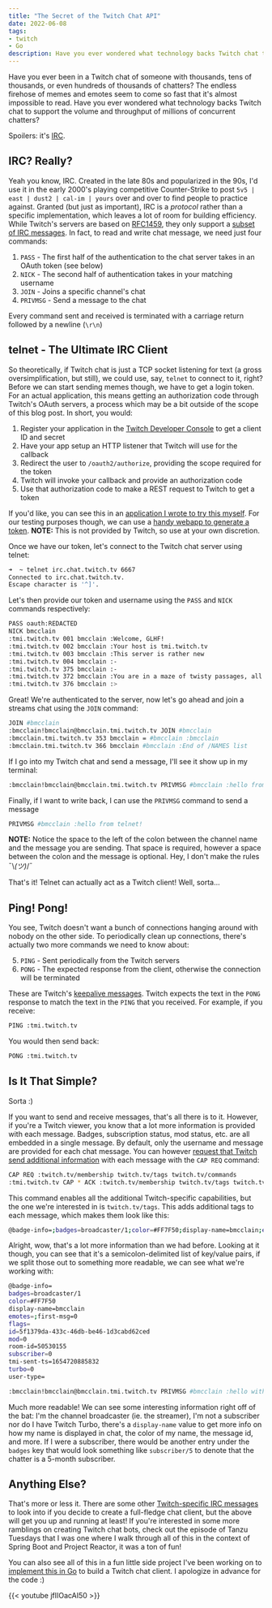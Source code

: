 ```yaml
---
title: "The Secret of the Twitch Chat API"
date: 2022-06-08
tags:
- twitch
- Go
description: Have you ever wondered what technology backs Twitch chat to support the volume and throughput of millions of concurrent chatters?
---
```


Have you ever been in a Twitch chat of someone with thousands, tens of thousands, or even hundreds of thousands of chatters? The endless firehose of memes and emotes seem to come so fast that it's almost impossible to read. Have you ever wondered what technology backs Twitch chat to support the volume and throughput of millions of concurrent chatters?

Spoilers: it's [IRC](https://dev.twitch.tv/docs/irc).

## IRC? Really?

Yeah you know, IRC. Created in the late 80s and popularized in the 90s, I'd use it in the early 2000's playing competitive Counter-Strike to post `5v5 | east | dust2 | cal-im | yours` over and over to find people to practice against. Granted (but just as important), IRC is a _protocol_ rather than a specific implementation, which leaves a lot of room for building efficiency. While Twitch's servers are based on [RFC1459](https://datatracker.ietf.org/doc/html/rfc1459.html), they only support a [subset of IRC messages](https://dev.twitch.tv/docs/irc#supported-irc-messages). In fact, to read and write chat message, we need just four commands:

1. `PASS` - The first half of the authentication to the chat server takes in an OAuth token (see below)
2. `NICK` - The second half of authentication takes in your matching username
3. `JOIN` - Joins a specific channel's chat
4. `PRIVMSG` - Send a message to the chat

Every command sent and received is terminated with a carriage return followed by a newline (`\r\n`)

## telnet - The Ultimate IRC Client

So theoretically, if Twitch chat is just a TCP socket listening for text (a gross oversimplification, but still), we could use, say, `telnet` to connect to it, right? Before we can start sending memes though, we have to get a login token. For an actual application, this means getting an authorization code through Twitch's OAuth servers, a process which may be a bit outside of the scope of this blog post. In short, you would:

1. Register your application in the [Twitch Developer Console](https://dev.twitch.tv/console/apps) to get a client ID and secret
2. Have your app setup an HTTP listener that Twitch will use for the callback
3. Redirect the user to `/oauth2/authorize`, providing the scope required for the token
4. Twitch will invoke your callback and provide an authorization code
5. Use that authorization code to make a REST request to Twitch to get a token

If you'd like, you can see this in an [application I wrote to try this myself](https://github.com/BrianMMcClain/twitch-buddy-go/blob/main/twitchbuddy/twitch.go#L40-L104). For our testing purposes though, we can use a [handy webapp to generate a token](https://twitchapps.com/tmi/). **NOTE:** This is not provided by Twitch, so use at your own discretion.

Once we have our token, let's connect to the Twitch chat server using telnet:

```bash
➜  ~ telnet irc.chat.twitch.tv 6667
Connected to irc.chat.twitch.tv.
Escape character is '^]'.
```

Let's then provide our token and username using the `PASS` and `NICK` commands respectively:

```bash
PASS oauth:REDACTED
NICK bmcclain
:tmi.twitch.tv 001 bmcclain :Welcome, GLHF!
:tmi.twitch.tv 002 bmcclain :Your host is tmi.twitch.tv
:tmi.twitch.tv 003 bmcclain :This server is rather new
:tmi.twitch.tv 004 bmcclain :-
:tmi.twitch.tv 375 bmcclain :-
:tmi.twitch.tv 372 bmcclain :You are in a maze of twisty passages, all alike.
:tmi.twitch.tv 376 bmcclain :>
```

Great! We're authenticated to the server, now let's go ahead and join a streams chat using the `JOIN` command:

```bash
JOIN #bmcclain
:bmcclain!bmcclain@bmcclain.tmi.twitch.tv JOIN #bmcclain
:bmcclain.tmi.twitch.tv 353 bmcclain = #bmcclain :bmcclain
:bmcclain.tmi.twitch.tv 366 bmcclain #bmcclain :End of /NAMES list
```

If I go into my Twitch chat and send a message, I'll see it show up in my terminal:

```bash
:bmcclain!bmcclain@bmcclain.tmi.twitch.tv PRIVMSG #bmcclain :hello from chat!
```

Finally, if I want to write back, I can use the `PRIVMSG` command to send a message

```bash
PRIVMSG #bmcclain :hello from telnet!
```

**NOTE:** Notice the space to the left of the colon between the channel name and the message you are sending. That space is required, however a space between the colon and the message is optional. Hey, I don't make the rules ¯\\_(ツ)_/¯

That's it! Telnet can actually act as a Twitch client! Well, sorta...

## Ping! Pong!

You see, Twitch doesn't want a bunch of connections hanging around with nobody on the other side. To periodically clean up connections, there's actually two more commands we need to know about: 

5. `PING` - Sent periodically from the Twitch servers
6. `PONG` - The expected response from the client, otherwise the connection will be terminated

These are Twitch's [keepalive messages](https://dev.twitch.tv/docs/irc#keepalive-messages). Twitch expects the text in the `PONG` response to match the text in the `PING` that you received. For example, if you receive:

```bash
PING :tmi.twitch.tv
```

You would then send back:

```bash
PONG :tmi.twitch.tv
```

## Is It That Simple?

Sorta :)

If you want to send and receive messages, that's all there is to it. However, if you're a Twitch viewer, you know that a lot more information is provided with each message. Badges, subscription status, mod status, etc. are all embedded in a single message. By default, only the username and message are provided for each chat message. You can however [request that Twitch send additional information](https://dev.twitch.tv/docs/irc/capabilities#requesting-twitch-specific-capabilities) with each message with the `CAP REQ` command:

```bash
CAP REQ :twitch.tv/membership twitch.tv/tags twitch.tv/commands
:tmi.twitch.tv CAP * ACK :twitch.tv/membership twitch.tv/tags twitch.tv/commands
```

This command enables all the additional Twitch-specific capabilities, but the one we're interested in is `twitch.tv/tags`. This adds additional tags to each message, which makes them look like this:

```bash
@badge-info=;badges=broadcaster/1;color=#FF7F50;display-name=bmcclain;emotes=;first-msg=0;flags=;id=5f1379da-433c-46db-be46-1d3cabd62ced;mod=0;room-id=50530155;subscriber=0;tmi-sent-ts=1654720885832;turbo=0;user-type= :bmcclain!bmcclain@bmcclain.tmi.twitch.tv PRIVMSG #bmcclain :hello with tags!
```

Alright, wow, that's a lot more information than we had before. Looking at it though, you can see that it's a semicolon-delimited list of key/value pairs, if we split those out to something more readable, we can see what we're working with:

```bash
@badge-info=
badges=broadcaster/1
color=#FF7F50
display-name=bmcclain
emotes=;first-msg=0
flags=
id=5f1379da-433c-46db-be46-1d3cabd62ced
mod=0
room-id=50530155
subscriber=0
tmi-sent-ts=1654720885832
turbo=0
user-type= 

:bmcclain!bmcclain@bmcclain.tmi.twitch.tv PRIVMSG #bmcclain :hello with tags!
```

Much more readable! We can see some interesting information right off of the bat: I'm the channel broadcaster (ie. the streamer), I'm not a subscriber nor do I have Twitch Turbo, there's a `display-name` value to get more info on how my name is displayed in chat, the color of my name, the message id, and more. If I were a subscriber, there would be another entry under the `badges` key that would look something like `subscriber/5` to denote that the chatter is a 5-month subscriber.

## Anything Else?

That's more or less it. There are some other [Twitch-specific IRC messages](https://dev.twitch.tv/docs/irc#supported-irc-messages) to look into if you decide to create a full-fledge chat client, but the above will get you up and running at least! If you're interested in some more ramblings on creating Twitch chat bots, check out the episode of Tanzu Tuesdays that I was one where I walk through all of this in the context of Spring Boot and Project Reactor, it was a ton of fun!

You can also see all of this in a fun little side project I've been working on to [implement this in Go](https://github.com/BrianMMcClain/twitchgo) to build a Twitch chat client. I apologize in advance for the code :)

{{< youtube jfIIOacAI50 >}}
